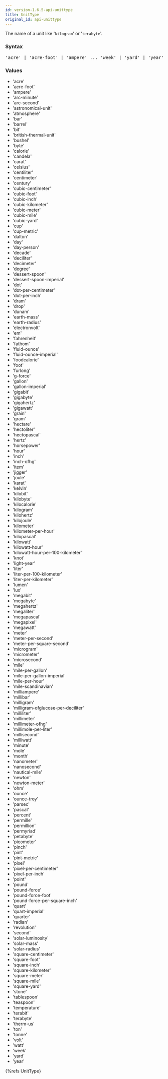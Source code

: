 ```yaml
---
id: version-1.6.5-api-unittype
title: UnitType
original_id: api-unittype
---
```




The name of a unit like '`kilogram`' or '`terabyte`'.

### Syntax

<pre class="syntax">
'acre' | 'acre-foot' | 'ampere' ... 'week' | 'yard' | 'year'
</pre>

### Values

  - 'acre'
  - 'acre-foot'
  - 'ampere'
  - 'arc-minute'
  - 'arc-second'
  - 'astronomical-unit'
  - 'atmosphere'
  - 'bar'
  - 'barrel'
  - 'bit'
  - 'british-thermal-unit'
  - 'bushel'
  - 'byte'
  - 'calorie'
  - 'candela'
  - 'carat'
  - 'celsius'
  - 'centiliter'
  - 'centimeter'
  - 'century'
  - 'cubic-centimeter'
  - 'cubic-foot'
  - 'cubic-inch'
  - 'cubic-kilometer'
  - 'cubic-meter'
  - 'cubic-mile'
  - 'cubic-yard'
  - 'cup'
  - 'cup-metric'
  - 'dalton'
  - 'day'
  - 'day-person'
  - 'decade'
  - 'deciliter'
  - 'decimeter'
  - 'degree'
  - 'dessert-spoon'
  - 'dessert-spoon-imperial'
  - 'dot'
  - 'dot-per-centimeter'
  - 'dot-per-inch'
  - 'dram'
  - 'drop'
  - 'dunam'
  - 'earth-mass'
  - 'earth-radius'
  - 'electronvolt'
  - 'em'
  - 'fahrenheit'
  - 'fathom'
  - 'fluid-ounce'
  - 'fluid-ounce-imperial'
  - 'foodcalorie'
  - 'foot'
  - 'furlong'
  - 'g-force'
  - 'gallon'
  - 'gallon-imperial'
  - 'gigabit'
  - 'gigabyte'
  - 'gigahertz'
  - 'gigawatt'
  - 'grain'
  - 'gram'
  - 'hectare'
  - 'hectoliter'
  - 'hectopascal'
  - 'hertz'
  - 'horsepower'
  - 'hour'
  - 'inch'
  - 'inch-ofhg'
  - 'item'
  - 'jigger'
  - 'joule'
  - 'karat'
  - 'kelvin'
  - 'kilobit'
  - 'kilobyte'
  - 'kilocalorie'
  - 'kilogram'
  - 'kilohertz'
  - 'kilojoule'
  - 'kilometer'
  - 'kilometer-per-hour'
  - 'kilopascal'
  - 'kilowatt'
  - 'kilowatt-hour'
  - 'kilowatt-hour-per-100-kilometer'
  - 'knot'
  - 'light-year'
  - 'liter'
  - 'liter-per-100-kilometer'
  - 'liter-per-kilometer'
  - 'lumen'
  - 'lux'
  - 'megabit'
  - 'megabyte'
  - 'megahertz'
  - 'megaliter'
  - 'megapascal'
  - 'megapixel'
  - 'megawatt'
  - 'meter'
  - 'meter-per-second'
  - 'meter-per-square-second'
  - 'microgram'
  - 'micrometer'
  - 'microsecond'
  - 'mile'
  - 'mile-per-gallon'
  - 'mile-per-gallon-imperial'
  - 'mile-per-hour'
  - 'mile-scandinavian'
  - 'milliampere'
  - 'millibar'
  - 'milligram'
  - 'milligram-ofglucose-per-deciliter'
  - 'milliliter'
  - 'millimeter'
  - 'millimeter-ofhg'
  - 'millimole-per-liter'
  - 'millisecond'
  - 'milliwatt'
  - 'minute'
  - 'mole'
  - 'month'
  - 'nanometer'
  - 'nanosecond'
  - 'nautical-mile'
  - 'newton'
  - 'newton-meter'
  - 'ohm'
  - 'ounce'
  - 'ounce-troy'
  - 'parsec'
  - 'pascal'
  - 'percent'
  - 'permille'
  - 'permillion'
  - 'permyriad'
  - 'petabyte'
  - 'picometer'
  - 'pinch'
  - 'pint'
  - 'pint-metric'
  - 'pixel'
  - 'pixel-per-centimeter'
  - 'pixel-per-inch'
  - 'point'
  - 'pound'
  - 'pound-force'
  - 'pound-force-foot'
  - 'pound-force-per-square-inch'
  - 'quart'
  - 'quart-imperial'
  - 'quarter'
  - 'radian'
  - 'revolution'
  - 'second'
  - 'solar-luminosity'
  - 'solar-mass'
  - 'solar-radius'
  - 'square-centimeter'
  - 'square-foot'
  - 'square-inch'
  - 'square-kilometer'
  - 'square-meter'
  - 'square-mile'
  - 'square-yard'
  - 'stone'
  - 'tablespoon'
  - 'teaspoon'
  - 'temperature'
  - 'terabit'
  - 'terabyte'
  - 'therm-us'
  - 'ton'
  - 'tonne'
  - 'volt'
  - 'watt'
  - 'week'
  - 'yard'
  - 'year'

{%refs UnitType}
